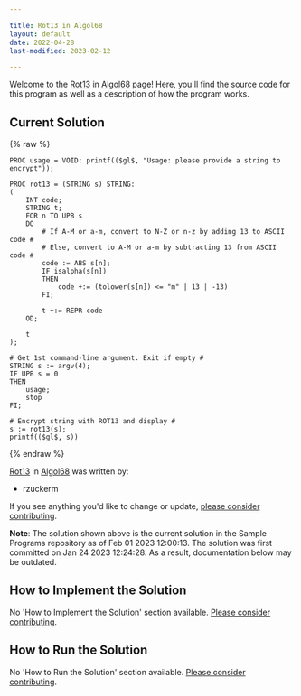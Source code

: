 ```yaml
---

title: Rot13 in Algol68
layout: default
date: 2022-04-28
last-modified: 2023-02-12

---
```


Welcome to the [Rot13](https://sampleprograms.io/projects/rot13) in [Algol68](https://sampleprograms.io/languages/algol68) page! Here, you'll find the source code for this program as well as a description of how the program works.

## Current Solution

{% raw %}

```algol68
PROC usage = VOID: printf(($gl$, "Usage: please provide a string to encrypt"));

PROC rot13 = (STRING s) STRING:
(
    INT code;
    STRING t;
    FOR n TO UPB s
    DO
        # If A-M or a-m, convert to N-Z or n-z by adding 13 to ASCII code #
        # Else, convert to A-M or a-m by subtracting 13 from ASCII code #
        code := ABS s[n];
        IF isalpha(s[n])
        THEN
            code +:= (tolower(s[n]) <= "m" | 13 | -13)
        FI;

        t +:= REPR code
    OD;

    t
);

# Get 1st command-line argument. Exit if empty #
STRING s := argv(4);
IF UPB s = 0
THEN
    usage;
    stop
FI;

# Encrypt string with ROT13 and display #
s := rot13(s);
printf(($gl$, s))
```

{% endraw %}

[Rot13](https://sampleprograms.io/projects/rot13) in [Algol68](https://sampleprograms.io/languages/algol68) was written by:

- rzuckerm

If you see anything you'd like to change or update, [please consider contributing](https://github.com/TheRenegadeCoder/sample-programs).

**Note**: The solution shown above is the current solution in the Sample Programs repository as of Feb 01 2023 12:00:13. The solution was first committed on Jan 24 2023 12:24:28. As a result, documentation below may be outdated.

## How to Implement the Solution

No 'How to Implement the Solution' section available. [Please consider contributing](https://github.com/TheRenegadeCoder/sample-programs-website).

## How to Run the Solution

No 'How to Run the Solution' section available. [Please consider contributing](https://github.com/TheRenegadeCoder/sample-programs-website).
